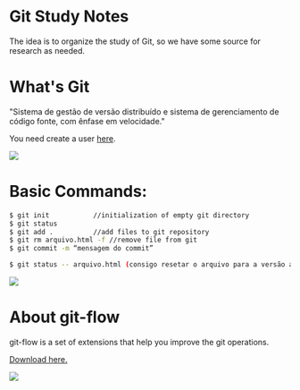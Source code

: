 # Git Study Notes

The idea is to organize the study of Git, so we have some source for research as needed.

# What's Git

"Sistema de gestão de versão distribuído e sistema de gerenciamento de código fonte, com ênfase em velocidade."

You need create a user [here](https://github.com/).

![](https://github.com/fabioono25/gitstudy/blob/master/git.png)

# Basic Commands:

```sh
$ git init           //initialization of empty git directory
$ git status            
$ git add .          //add files to git repository
$ git rm arquivo.html -f //remove file from git
$ git commit -m “mensagem do commit”

$ git status -- arquivo.html (consigo resetar o arquivo para a versão anterior, se não tiver feito o git add ainda)

```
![](https://github.com/fabioono25/gitstudy/blob/master/gitstatus.png)


# About git-flow

git-flow is a set of extensions that help you improve the git operations.

[Download here.](https://danielkummer.github.io/git-flow-cheatsheet/index.pt_BR.html)

![](https://github.com/fabioono25/gitstudy/blob/master/gitflow.png)



